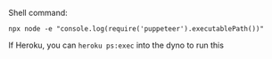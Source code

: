 
Shell command:
```
npx node -e "console.log(require('puppeteer').executablePath())"
```

If Heroku, you can `heroku ps:exec` into the dyno to run this